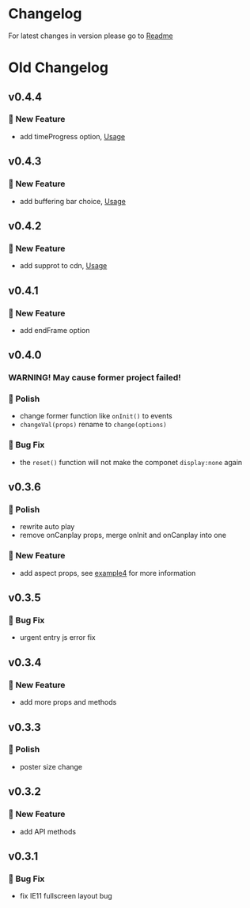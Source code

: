 # Changelog

For latest changes in version  please go to [Readme](https://github.com/iapYang/vue-video-module/blob/master/README.md)

# Old Changelog

## v0.4.4 

### 🚀 New Feature

- add timeProgress option, [Usage](https://github.com/iapYang/vue-video-module/blob/master/dev/component/example/06-timeProgress.vue)

## v0.4.3

### 🚀 New Feature

- add buffering bar choice, [Usage](https://github.com/iapYang/vue-video-module/blob/master/dev/component/example/05-bufferingBar.vue)

## v0.4.2

### 🚀 New Feature

- add supprot to cdn, [Usage](https://github.com/iapYang/vue-video-module/blob/master/demo/index.html)

## v0.4.1

### 🚀 New Feature

- add endFrame option

## v0.4.0 

### WARNING! May cause former project failed!

### 💅 Polish

- change former function like `onInit()` to events
- `changeVal(props)` rename to `change(options)`

### 🐛 Bug Fix

- the `reset()`  function will not make the componet `display:none` again

## v0.3.6

### 💅 Polish

- rewrite auto play
- remove onCanplay props, merge onInit and onCanplay into one

### 🚀 New Feature

- add aspect props, see [example4](https://github.com/iapYang/vue-video-module/blob/master/dev/component/example/04-aspect.vue) for more information

## v0.3.5

### 🐛 Bug Fix

- urgent entry js error fix

## v0.3.4

### 🚀 New Feature

- add more props and methods

## v0.3.3

### 💅 Polish

- poster size change

## v0.3.2

### 🚀 New Feature

- add API methods

## v0.3.1

### 🐛 Bug Fix

- fix IE11 fullscreen layout bug